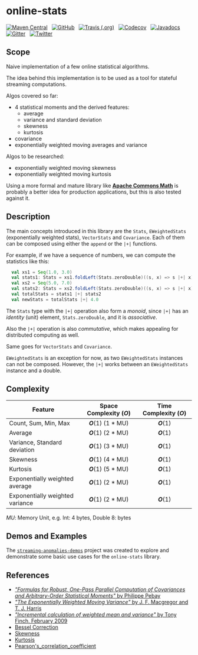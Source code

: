 # online-stats #

[![Maven Central](https://img.shields.io/maven-central/v/org.tupol/online-stats_2.11.svg)](https://mvnrepository.com/artifact/org.tupol/online-stats) &nbsp;
[![GitHub](https://img.shields.io/github/license/tupol/online-stats.svg)](https://github.com/tupol/online-stats/blob/master/LICENSE) &nbsp; 
[![Travis (.org)](https://img.shields.io/travis/tupol/online-stats.svg)](https://travis-ci.com/tupol/online-stats) &nbsp; 
[![Codecov](https://img.shields.io/codecov/c/github/tupol/online-stats.svg)](https://codecov.io/gh/tupol/online-stats) &nbsp;
[![Javadocs](https://www.javadoc.io/badge/org.tupol/online-stats_2.11.svg)](https://www.javadoc.io/doc/org.tupol/online-stats_2.11) &nbsp;
[![Gitter](https://badges.gitter.im/online-stats/community.svg)](https://gitter.im/online-stats/community?utm_source=badge&utm_medium=badge&utm_campaign=pr-badge&utm_content=badge) &nbsp; 
[![Twitter](https://img.shields.io/twitter/url/https/_tupol.svg?color=%2317A2F2)](https://twitter.com/_tupol) &nbsp; 

## Scope ##

Naive implementation of a few online statistical algorithms.

The idea behind this implementation is to be used as a tool for stateful streaming computations.

Algos covered so far:
- 4 statistical moments and the derived features:
  - average
  - variance and standard deviation
  - skewness
  - kurtosis
- covariance
- exponentially weighted moving averages and variance

Algos to be researched:
- exponentially weighted moving skewness
- exponentially weighted moving kurtosis

Using a more formal and mature library like **[Apache Commons Math](http://commons.apache.org/proper/commons-math/)** 
is probably a better idea for production applications, but this is also tested against it. 

## Description ##

The main concepts introduced in this library are the `Stats`, `EWeightedStats` (exponentially
weighted stats), `VectorStats` and `Covariance`. Each of them can be composed using either the
`append` or the `|+|` functions. 

For example, if we have a sequence of numbers, we can compute the statistics like this:

```scala
  val xs1 = Seq(1.0, 3.0)
  val stats1: Stats = xs1.foldLeft(Stats.zeroDouble)((s, x) => s |+| x)
  val xs2 = Seq(5.0, 7.0)
  val stats2: Stats = xs2.foldLeft(Stats.zeroDouble)((s, x) => s |+| x)
  val totalStats = stats1 |+| stats2
  val newStats = totalStats |+| 4.0
```

The `Stats` type with the `|+|` operation also form a *monoid*, since `|+|` has an *identity* 
(unit) element, `Stats.zeroDouble`, and it is *associative*. 
 
Also the `|+|` operation is also *commutative*, which makes appealing for distributed computing 
as well.
 
Same goes for `VectorStats` and `Covariance`.

`EWeightedStats` is an exception for now, as two `EWeightedStats` instances can not be composed.
However, the `|+|` works between an `EWeightedStats` instance and a double. 


## Complexity ##

| Feature                         | Space Complexity (*O*) | Time Complexity (*O*) |
| ------------------------------- | :--------------------: | :-------------------: |
| Count, Sum, Min, Max            | ***O***(1)  (1 * MU)   | ***O***(1)            |
| Average                         | ***O***(1)  (2 * MU)   | ***O***(1)            |
| Variance, Standard deviation    | ***O***(1)  (3 * MU)   | ***O***(1)            |
| Skewness                        | ***O***(1)  (4 * MU)   | ***O***(1)            |
| Kurtosis                        | ***O***(1)  (5 * MU)   | ***O***(1)            |
| Exponentially weighted average  | ***O***(1)  (2 * MU)   | ***O***(1)            |
| Exponentially weighted variance | ***O***(1)  (2 * MU)   | ***O***(1)            |

*MU*: Memory Unit, e.g. Int: 4 bytes, Double 8: bytes

## Demos and Examples ##

The [`streaming-anomalies-demos`](https://github.com/tupol/streaming-anomalies-demos) project was created to explore and demonstrate some basic use cases for the `online-stats` library.

## References ##

- [*"Formulas for Robust, One-Pass Parallel Computation of Covariances and Arbitrary-Order Statistical Moments"* by Philippe Pebay](http://prod.sandia.gov/techlib/access-control.cgi/2008/086212.pdf)
- [*"The Exponentially Weighted Moving Variance"* by J. F. Macgregor and T. J. Harris](https://www.tandfonline.com/doi/abs/10.1080/00224065.1993.11979433)
- [*"Incremental calculation of weighted mean and variance"* by Tony Finch, February 2009](http://people.ds.cam.ac.uk/fanf2/hermes/doc/antiforgery/stats.pdf)
- [Bessel Correction](https://en.wikipedia.org/wiki/Bessel%27s_correction)
- [Skewness](https://en.wikipedia.org/wiki/Skewness)
- [Kurtosis](https://en.wikipedia.org/wiki/Kurtosis)
- [Pearson's_correlation_coefficient](https://en.wikipedia.org/wiki/Correlation_and_dependence#Pearson's_product-moment_coefficient)
